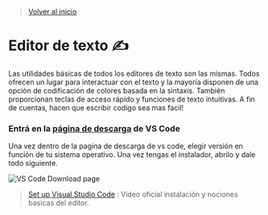 > [Volver al inicio](../README.md)

# Editor de texto ✍️

Las utilidades básicas de todos los editores de texto son las mismas. Todos ofrecen un lugar para interactuar con el texto y la mayoría disponen de una opción de codificación de colores basada en la sintaxis. También proporcionan teclas de acceso rápido y funciones de texto intuitivas. A fin de cuentas, hacen que escribir codigo sea mas facil!

### Entrá en la [página de descarga](https://code.visualstudio.com/Download) de VS Code

Una vez dentro de la pagina de descarga de vs code, elegir versión en función de tu sistema operativo. Una vez tengas el instalador, abrilo y dale todo siguiente.

![VS Code Download page](https://user-images.githubusercontent.com/84806140/169602174-8d254c26-721a-48ee-9f10-c2f44209baab.png "VS Code Download page")

> [Set up Visual Studio Code](https://youtu.be/ITxcbrfEcIY) : Video oficial instalación y nociones basicas del editor.